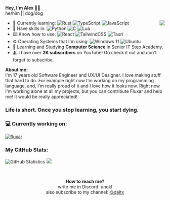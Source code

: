 
<b>Hey, I'm Alex 👋🏻</b><br/>
he/him || dog/dog

<img align="right" src="https://cdn.discordapp.com/attachments/1017002131091365901/1213164736875597955/petpet.gif?ex=65f47ab4&is=65e205b4&hm=2c4475b1f380f1d51f2da3936196f7d7ac111d637f0b918cf4f4acbfb1f0bb57&">

- 📖 Currently learning: ![Rust](https://img.shields.io/badge/Rust-%23000000.svg?style=flat-square&logo=rust&logoColor=white) ![TypeScript](https://img.shields.io/badge/TypeScript-%23007ACC.svg?style=flat-square&logo=typescript&logoColor=white) ![JavaScript](https://img.shields.io/badge/JavaScript-%27007ACC.svg?style=flat-square&logo=javascript&logoColor=white)
- 📜 Have skills in: ![Python](https://img.shields.io/badge/Python-3670A0?style=flat-square&logo=python&logoColor=ffdd54) ![C](https://img.shields.io/badge/C-%2300599C.svg?style=flat-square&logo=c&logoColor=white) ![Lua](https://img.shields.io/badge/Lua-%232C2D72.svg?style=flat-square&logo=lua&logoColor=white)
- ⌨️ Know how to use: ![React](https://img.shields.io/badge/React-%2320232a.svg?style=flat-square&logo=react&logoColor=%2361DAFB) ![TailwindCSS](https://img.shields.io/badge/TailwindCSS-%2338B2AC.svg?style=flat-square&logo=tailwind-css&logoColor=white) ![Tauri](https://img.shields.io/badge/Tauri-%2324C8DB.svg?style=flat-square&logo=tauri&logoColor=%23FFFFFF)
- ⚙️ Operating Systems that I'm using: ![Windows 11](https://img.shields.io/badge/Windows%2011-%230079d5.svg?style=flat-square&logo=Windows%2011&logoColor=white) ![Ubuntu](https://img.shields.io/badge/Ubuntu-E95420?style=flat-square&logo=ubuntu&logoColor=white)
- 🧪 Learning and Studying <b>Computer Science</b> in Senior IT Step Academy.
- 🫂 I have over **2K subscribers** on YouTube! Go check it out and don't forget to subscribe.

<p align="left">
  <b>About me:</b><br/>
  I'm 17 years old Software Engineer and UX/UI Designer. I love making stuff that hard to do. For example right now I'm working on my programming language, and, I'm really proud of it and I love how it looks now.
  Right now I'm working alone at all my projects, but you can contribute Fluxar and help me! It would be really appreciated! 
  <br/><h3><b>Life is short. Once you stop learning, you start dying.</b></h3>
</p>

### 💻 Currently working on:
[![fluxar](https://svg.bookmark.style/api?url=https://github.com/CortSync/Fluxar&mode=dark&style=horizontal)](https://github.com/CortSync/Fluxar)

### My GitHub Stats:
![GitHub Statistics](https://github-readme-stats.vercel.app/api?username=notqaltx&show_icons=true&theme=dracula)
<a href="https://github.com/anuraghazra/github-readme-stats">
  <img src="https://github-readme-stats.vercel.app/api/top-langs?username=notqaltx&show_icons=true&theme=dracula&locale=en&layout=compact&langs_count=10" />
</a>

<br/>
<p align="center">
  <b>How to reach me?</b><br/>
  write me in Discord: unqkl<br/>
  also subscribe to my channel: <a href="https://youtube.com/@qaltx">@qaltx</a>
</p>

